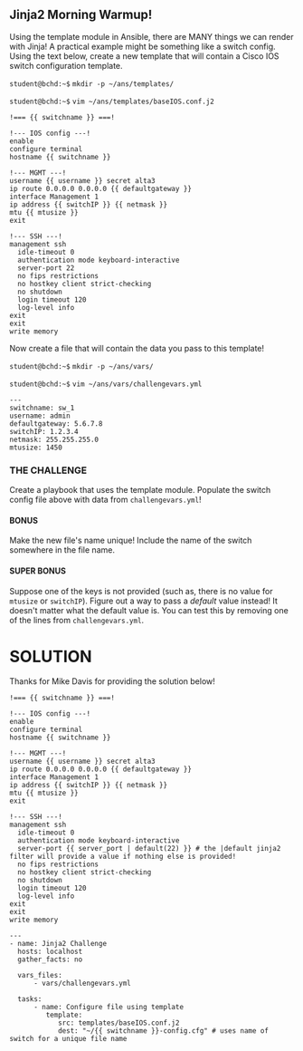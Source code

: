 ## Jinja2 Morning Warmup!

Using the template module in Ansible, there are MANY things we can render with Jinja! A practical example might be something like a switch config. Using the text below, create a new template that will contain a Cisco IOS switch configuration template.

`student@bchd:~$` `mkdir -p ~/ans/templates/`

`student@bchd:~$` `vim ~/ans/templates/baseIOS.conf.j2`

```
!=== {{ switchname }} ===!

!--- IOS config ---!
enable
configure terminal
hostname {{ switchname }}

!--- MGMT ---!
username {{ username }} secret alta3
ip route 0.0.0.0 0.0.0.0 {{ defaultgateway }}
interface Management 1
ip address {{ switchIP }} {{ netmask }}
mtu {{ mtusize }}
exit

!--- SSH ---!
management ssh
  idle-timeout 0
  authentication mode keyboard-interactive
  server-port 22
  no fips restrictions
  no hostkey client strict-checking
  no shutdown
  login timeout 120
  log-level info
exit
exit
write memory
```

Now create a file that will contain the data you pass to this template!

`student@bchd:~$` `mkdir -p ~/ans/vars/`

`student@bchd:~$` `vim ~/ans/vars/challengevars.yml`

```
---
switchname: sw_1
username: admin
defaultgateway: 5.6.7.8
switchIP: 1.2.3.4
netmask: 255.255.255.0
mtusize: 1450
```

### THE CHALLENGE

Create a playbook that uses the template module. Populate the switch config file above with data from `challengevars.yml`!

#### BONUS

Make the new file's name unique! Include the name of the switch somewhere in the file name.

#### SUPER BONUS

Suppose one of the keys is not provided (such as, there is no value for `mtusize` or `switchIP`). Figure out a way to pass a *default* value instead! It doesn't matter what the default value is. You can test this by removing one of the lines from `challengevars.yml`.

# SOLUTION
Thanks for Mike Davis for providing the solution below!

```
!=== {{ switchname }} ===!
  
!--- IOS config ---!
enable
configure terminal
hostname {{ switchname }}

!--- MGMT ---!
username {{ username }} secret alta3
ip route 0.0.0.0 0.0.0.0 {{ defaultgateway }}
interface Management 1
ip address {{ switchIP }} {{ netmask }}
mtu {{ mtusize }}
exit

!--- SSH ---!
management ssh
  idle-timeout 0
  authentication mode keyboard-interactive
  server-port {{ server_port | default(22) }} # the |default jinja2 filter will provide a value if nothing else is provided!
  no fips restrictions
  no hostkey client strict-checking
  no shutdown
  login timeout 120
  log-level info
exit
exit
write memory
```

```
---
- name: Jinja2 Challenge
  hosts: localhost
  gather_facts: no

  vars_files:
      - vars/challengevars.yml

  tasks:
      - name: Configure file using template
         template:
            src: templates/baseIOS.conf.j2
            dest: "~/{{ switchname }}-config.cfg" # uses name of switch for a unique file name
  ```
